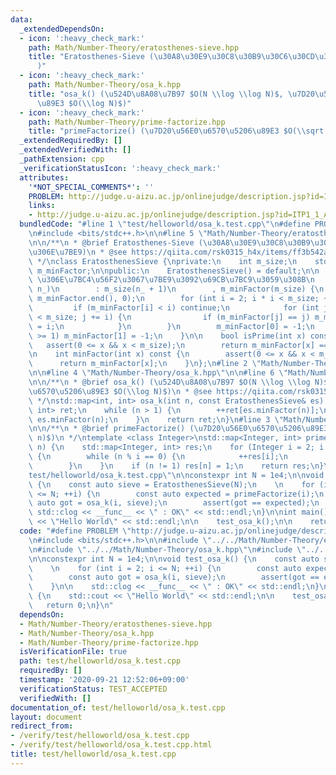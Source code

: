 ```yaml
---
data:
  _extendedDependsOn:
  - icon: ':heavy_check_mark:'
    path: Math/Number-Theory/eratosthenes-sieve.hpp
    title: "Eratosthenes-Sieve (\u30A8\u30E9\u30C8\u30B9\u30C6\u30CD\u30B9\u306E\u7BE9\
      )"
  - icon: ':heavy_check_mark:'
    path: Math/Number-Theory/osa_k.hpp
    title: "osa_k() (\u524D\u8A08\u7B97 $O(N \\log \\log N)$, \u7D20\u56E0\u6570\u5206\
      \u89E3 $O(\\log N)$)"
  - icon: ':heavy_check_mark:'
    path: Math/Number-Theory/prime-factorize.hpp
    title: "primeFactorize() (\u7D20\u56E0\u6570\u5206\u89E3 $O(\\sqrt n)$)"
  _extendedRequiredBy: []
  _extendedVerifiedWith: []
  _pathExtension: cpp
  _verificationStatusIcon: ':heavy_check_mark:'
  attributes:
    '*NOT_SPECIAL_COMMENTS*': ''
    PROBLEM: http://judge.u-aizu.ac.jp/onlinejudge/description.jsp?id=ITP1_1_A
    links:
    - http://judge.u-aizu.ac.jp/onlinejudge/description.jsp?id=ITP1_1_A
  bundledCode: "#line 1 \"test/helloworld/osa_k.test.cpp\"\n#define PROBLEM \"http://judge.u-aizu.ac.jp/onlinejudge/description.jsp?id=ITP1_1_A\"\
    \n#include <bits/stdc++.h>\n\n#line 5 \"Math/Number-Theory/eratosthenes-sieve.hpp\"\
    \n\n/**\n * @brief Eratosthenes-Sieve (\u30A8\u30E9\u30C8\u30B9\u30C6\u30CD\u30B9\
    \u306E\u7BE9)\n * @see https://qiita.com/rsk0315_h4x/items/ff3b542a4468679fb409\n\
    \ */\nclass EratosthenesSieve {\nprivate:\n    int m_size;\n    std::vector<int>\
    \ m_minFactor;\n\npublic:\n    EratosthenesSieve() = default;\n\n    // [0, n]\
    \ \u306E\u7BC4\u56F2\u3067\u7BE9\u3092\u69CB\u7BC9\u3059\u308B\n    explicit EratosthenesSieve(int\
    \ n_)\n        : m_size(n_ + 1)\n        , m_minFactor(m_size) {\n        std::iota(m_minFactor.begin(),\
    \ m_minFactor.end(), 0);\n        for (int i = 2; i * i < m_size; ++i) {\n   \
    \         if (m_minFactor[i] < i) continue;\n            for (int j = i * i; j\
    \ < m_size; j += i) {\n                if (m_minFactor[j] == j) m_minFactor[j]\
    \ = i;\n            }\n        }\n        m_minFactor[0] = -1;\n        if (n_\
    \ >= 1) m_minFactor[1] = -1;\n    }\n\n    bool isPrime(int x) const {\n     \
    \   assert(0 <= x && x < m_size);\n        return m_minFactor[x] == x;\n    }\n\
    \n    int minFactor(int x) const {\n        assert(0 <= x && x < m_size);\n  \
    \      return m_minFactor[x];\n    }\n};\n#line 2 \"Math/Number-Theory/osa_k.hpp\"\
    \n\n#line 4 \"Math/Number-Theory/osa_k.hpp\"\n\n#line 6 \"Math/Number-Theory/osa_k.hpp\"\
    \n\n/**\n * @brief osa_k() (\u524D\u8A08\u7B97 $O(N \\log \\log N)$, \u7D20\u56E0\
    \u6570\u5206\u89E3 $O(\\log N)$)\n * @see https://qiita.com/rsk0315_h4x/items/ff3b542a4468679fb409\n\
    \ */\nstd::map<int, int> osa_k(int n, const EratosthenesSieve& es) {\n    std::map<int,\
    \ int> ret;\n    while (n > 1) {\n        ++ret[es.minFactor(n)];\n        n /=\
    \ es.minFactor(n);\n    }\n    return ret;\n}\n#line 3 \"Math/Number-Theory/prime-factorize.hpp\"\
    \n\n/**\n * @brief primeFactorize() (\u7D20\u56E0\u6570\u5206\u89E3 $O(\\sqrt\
    \ n)$)\n */\ntemplate <class Integer>\nstd::map<Integer, int> primeFactorize(Integer\
    \ n) {\n    std::map<Integer, int> res;\n    for (Integer i = 2; i * i <= n; ++i)\
    \ {\n        while (n % i == 0) {\n            ++res[i];\n            n /= i;\n\
    \        }\n    }\n    if (n != 1) res[n] = 1;\n    return res;\n}\n#line 7 \"\
    test/helloworld/osa_k.test.cpp\"\n\nconstexpr int N = 1e4;\n\nvoid test_osa_k()\
    \ {\n    const auto sieve = EratosthenesSieve(N);\n    \n    for (int i = 2; i\
    \ <= N; ++i) {\n        const auto expected = primeFactorize(i);\n        const\
    \ auto got = osa_k(i, sieve);\n        assert(got == expected);\n    }\n\n   \
    \ std::clog << __func__ << \" : OK\" << std::endl;\n}\n\nint main() {\n    std::cout\
    \ << \"Hello World\" << std::endl;\n\n    test_osa_k();\n\n    return 0;\n}\n"
  code: "#define PROBLEM \"http://judge.u-aizu.ac.jp/onlinejudge/description.jsp?id=ITP1_1_A\"\
    \n#include <bits/stdc++.h>\n\n#include \"../../Math/Number-Theory/eratosthenes-sieve.hpp\"\
    \n#include \"../../Math/Number-Theory/osa_k.hpp\"\n#include \"../../Math/Number-Theory/prime-factorize.hpp\"\
    \n\nconstexpr int N = 1e4;\n\nvoid test_osa_k() {\n    const auto sieve = EratosthenesSieve(N);\n\
    \    \n    for (int i = 2; i <= N; ++i) {\n        const auto expected = primeFactorize(i);\n\
    \        const auto got = osa_k(i, sieve);\n        assert(got == expected);\n\
    \    }\n\n    std::clog << __func__ << \" : OK\" << std::endl;\n}\n\nint main()\
    \ {\n    std::cout << \"Hello World\" << std::endl;\n\n    test_osa_k();\n\n \
    \   return 0;\n}\n"
  dependsOn:
  - Math/Number-Theory/eratosthenes-sieve.hpp
  - Math/Number-Theory/osa_k.hpp
  - Math/Number-Theory/prime-factorize.hpp
  isVerificationFile: true
  path: test/helloworld/osa_k.test.cpp
  requiredBy: []
  timestamp: '2020-09-21 12:52:06+09:00'
  verificationStatus: TEST_ACCEPTED
  verifiedWith: []
documentation_of: test/helloworld/osa_k.test.cpp
layout: document
redirect_from:
- /verify/test/helloworld/osa_k.test.cpp
- /verify/test/helloworld/osa_k.test.cpp.html
title: test/helloworld/osa_k.test.cpp
---
```

